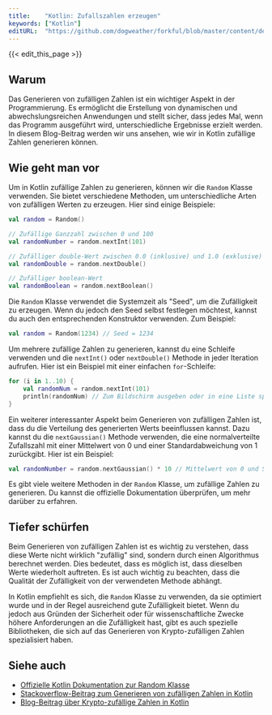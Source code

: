 ```yaml
---
title:    "Kotlin: Zufallszahlen erzeugen"
keywords: ["Kotlin"]
editURL:  "https://github.com/dogweather/forkful/blob/master/content/de/kotlin/generating-random-numbers.md"
---
```


{{< edit_this_page >}}

## Warum

Das Generieren von zufälligen Zahlen ist ein wichtiger Aspekt in der Programmierung. Es ermöglicht die Erstellung von dynamischen und abwechslungsreichen Anwendungen und stellt sicher, dass jedes Mal, wenn das Programm ausgeführt wird, unterschiedliche Ergebnisse erzielt werden. In diesem Blog-Beitrag werden wir uns ansehen, wie wir in Kotlin zufällige Zahlen generieren können.

## Wie geht man vor

Um in Kotlin zufällige Zahlen zu generieren, können wir die `Random` Klasse verwenden. Sie bietet verschiedene Methoden, um unterschiedliche Arten von zufälligen Werten zu erzeugen. Hier sind einige Beispiele:

```Kotlin
val random = Random()

// Zufällige Ganzzahl zwischen 0 und 100
val randomNumber = random.nextInt(101)

// Zufälliger double-Wert zwischen 0.0 (inklusive) und 1.0 (exklusive)
val randomDouble = random.nextDouble()

// Zufälliger boolean-Wert
val randomBoolean = random.nextBoolean()
```

Die `Random` Klasse verwendet die Systemzeit als "Seed", um die Zufälligkeit zu erzeugen. Wenn du jedoch den Seed selbst festlegen möchtest, kannst du auch den entsprechenden Konstruktor verwenden. Zum Beispiel:

```Kotlin
val random = Random(1234) // Seed = 1234
```

Um mehrere zufällige Zahlen zu generieren, kannst du eine Schleife verwenden und die `nextInt()` oder `nextDouble()` Methode in jeder Iteration aufrufen. Hier ist ein Beispiel mit einer einfachen `for`-Schleife:

```Kotlin
for (i in 1..10) {
    val randomNum = random.nextInt(101)
    println(randomNum) // Zum Bildschirm ausgeben oder in eine Liste speichern
}
```

Ein weiterer interessanter Aspekt beim Generieren von zufälligen Zahlen ist, dass du die Verteilung des generierten Werts beeinflussen kannst. Dazu kannst du die `nextGaussian()` Methode verwenden, die eine normalverteilte Zufallszahl mit einer Mittelwert von 0 und einer Standardabweichung von 1 zurückgibt. Hier ist ein Beispiel:

```Kotlin
val randomNumber = random.nextGaussian() * 10 // Mittelwert von 0 und Standardabweichung von 10
```

Es gibt viele weitere Methoden in der `Random` Klasse, um zufällige Zahlen zu generieren. Du kannst die offizielle Dokumentation überprüfen, um mehr darüber zu erfahren.

## Tiefer schürfen

Beim Generieren von zufälligen Zahlen ist es wichtig zu verstehen, dass diese Werte nicht wirklich "zufällig" sind, sondern durch einen Algorithmus berechnet werden. Dies bedeutet, dass es möglich ist, dass dieselben Werte wiederholt auftreten. Es ist auch wichtig zu beachten, dass die Qualität der Zufälligkeit von der verwendeten Methode abhängt.

In Kotlin empfiehlt es sich, die `Random` Klasse zu verwenden, da sie optimiert wurde und in der Regel ausreichend gute Zufälligkeit bietet. Wenn du jedoch aus Gründen der Sicherheit oder für wissenschaftliche Zwecke höhere Anforderungen an die Zufälligkeit hast, gibt es auch spezielle Bibliotheken, die sich auf das Generieren von Krypto-zufälligen Zahlen spezialisiert haben.

## Siehe auch

- [Offizielle Kotlin Dokumentation zur Random Klasse](https://kotlinlang.org/api/latest/jvm/stdlib/kotlin.random/-random/)
- [Stackoverflow-Beitrag zum Generieren von zufälligen Zahlen in Kotlin](https://stackoverflow.com/questions/45685074/creating-a-random-number-with-kotlin)
- [Blog-Beitrag über Krypto-zufällige Zahlen in Kotlin](https://medium.com/@sidharth_reddy/generating-cryptographically-secured-random-values-in-android-kotlin-bb161bc3f8de)